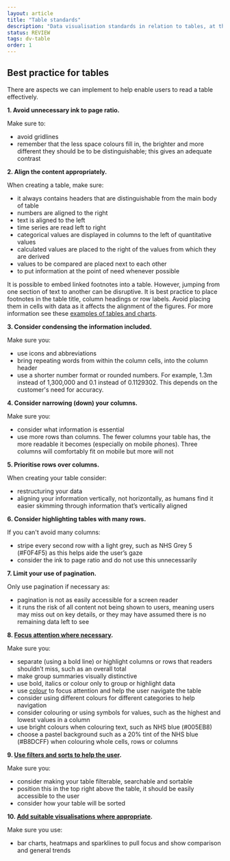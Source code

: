 ```yaml
---
layout: article
title: "Table standards"
description: "Data visualisation standards in relation to tables, at the NHSBSA"
status: REVIEW
tags: dv-table
order: 1
---
```

## Best practice for tables  
  
There are aspects we can implement to help enable users to read a table effectively.  
  
**1. Avoid unnecessary ink to page ratio.**
  
Make sure to: 

- avoid gridlines
- remember that the less space colours fill in, the brighter and more different they should be to be distinguishable; this gives an adequate contrast  

**2. Align the content appropriately.**
  
When creating a table, make sure:

- it always contains headers that are distinguishable from the main body of table
- numbers are aligned to the right
- text is aligned to the left
- time series are read left to right
- categorical values are displayed in columns to the left of quantitative values
- calculated values are placed to the right of the values from which they are derived
- values to be compared are placed next to each other
- to put information at the point of need whenever possible

It is possible to embed linked footnotes into a table. However, jumping from one section of text to another can be disruptive. It is best practice to place footnotes in the table title, column headings or row labels. Avoid placing them in cells with data as it affects the alignment of the figures. For more information see these [examples of tables and charts][table 1].

**3. Consider condensing the information included.**
  
Make sure you:

- use icons and abbreviations
- bring repeating words from within the column cells, into the column header
- use a shorter number format or rounded numbers. For example, 1.3m instead of 1,300,000 and 0.1 instead of 0.1129302. This depends on the customer's need for accuracy.  

**4. Consider narrowing (down) your columns.**

Make sure you:

- consider what information is essential
- use more rows than columns. The fewer columns your table has, the more readable it becomes (especially on mobile phones). Three columns will comfortably fit on mobile but more will not  

**5. Prioritise rows over columns.**

When creating your table consider:

- restructuring your data
- aligning your information vertically, not horizontally, as humans find it easier skimming through information that’s vertically aligned

**6. Consider highlighting tables with many rows.**

If you can't avoid many columns:

- stripe every second row with a light grey, such as NHS Grey 5 (#F0F4F5) as this helps aide the user’s gaze
- consider the ink to page ratio and do not use this unnecessarily  

**7. Limit your use of pagination.**

Only use pagination if necessary as:

- pagination is not as easily accessible for a screen reader
- it runs the risk of all content not being shown to users, meaning users may miss out on key details, or they may have assumed there is no remaining data left to see  

**8. [Focus attention where necessary](../../decluttering/).**

Make sure you:

- separate (using a bold line) or highlight columns or rows that readers shouldn’t miss, such as an overall total
- make group summaries visually distinctive
- use bold, italics or colour only to group or highlight data
- use [colour](../../colour/) to focus attention and help the user navigate the table
- consider using different colours for different categories to help navigation
- consider colouring or using symbols for values, such as the highest and lowest values in a column
- use bright colours when colouring text, such as NHS blue (#005EB8)
- choose a pastel background such as a 20% tint of the NHS blue (#B8DCFF) when colouring whole cells, rows or columns   

**9. [Use filters and sorts to help the user](../../filters/).**

Make sure you:

- consider making your table filterable, searchable and sortable
- position this in the top right above the table, it should be easily accessible to the user
- consider how your table will be sorted

**10. [Add suitable visualisations where appropriate](../../charts/chart-types/).**

Make sure you use:

- bar charts, heatmaps and sparklines to pull focus and show comparison and general trends

[table 1]: https://www.gov.uk/government/publications/examples-of-visual-content-to-use-on-govuk/examples-of-visual-content-to-use-on-govuk#tables